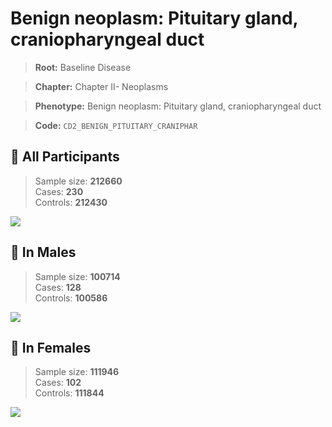 # Benign neoplasm: Pituitary gland, craniopharyngeal duct

> **Root:** Baseline Disease  

> **Chapter:** Chapter II- Neoplasms  

> **Phenotype:** Benign neoplasm: Pituitary gland, craniopharyngeal duct  

> **Code:** `CD2_BENIGN_PITUITARY_CRANIPHAR`

## 🧪 All Participants  
> Sample size: **212660**  
> Cases: **230**  
> Controls: **212430**
<img src="/Disease/Figures/ALL/Incidence/CD2_BENIGN_PITUITARY_CRANIPHAR.png"/>
<CsvTable src="/Disease/Data/ALL/Incidence/COX_CD2_BENIGN_PITUITARY_CRANIPHAR.csv" label="🔍 View full results" />

## 👨 In Males  
> Sample size: **100714**  
> Cases: **128**  
> Controls: **100586**
<img src="/Disease/Figures/Male/Incidence/CD2_BENIGN_PITUITARY_CRANIPHAR.png"/>
<CsvTable src="/Disease/Data/Male/Incidence/COX_CD2_BENIGN_PITUITARY_CRANIPHAR.csv" label="🔍 View full results" />

## 👩 In Females  
> Sample size: **111946**  
> Cases: **102**  
> Controls: **111844**
<img src="/Disease/Figures/Female/Incidence/CD2_BENIGN_PITUITARY_CRANIPHAR.png"/>
<CsvTable src="/Disease/Data/Female/Incidence/COX_CD2_BENIGN_PITUITARY_CRANIPHAR.csv" label="🔍 View full results" />
